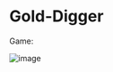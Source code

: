# Gold-Digger

Game:

![image](https://github.com/user-attachments/assets/e4a009a5-17e4-4c77-8759-e4b37b84e213)
